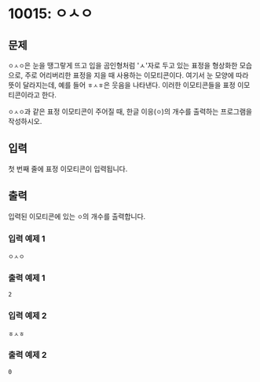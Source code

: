 # 10015: ㅇㅅㅇ

## 문제

`ㅇㅅㅇ`은 눈을 땡그랗게 뜨고 입을 곰인형처럼 'ㅅ'자로 두고 있는 표정을 형상화한 모습으로, 주로 어리버리한 표정을 지을 때 사용하는 이모티콘이다. 여기서 눈 모양에 따라 뜻이 달라지는데, 예를 들어 `ㅎㅅㅎ`은 웃음을 나타낸다. 이러한 이모티콘들을 표정 이모티콘이라고 한다.

`ㅇㅅㅇ`과 같은 표정 이모티콘이 주어질 때, 한글 이응(`ㅇ`)의 개수를 출력하는 프로그램을 작성하시오.

## 입력
첫 번째 줄에 표정 이모티콘이 입력됩니다.

## 출력
입력된 이모티콘에 있는 `ㅇ`의 개수를 출력합니다.

### 입력 예제 1
```
ㅇㅅㅇ
```

### 출력 예제 1
```
2
```

### 입력 예제 2
```
ㅎㅅㅎ
```

### 출력 예제 2
```
0
```
